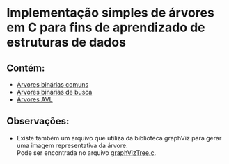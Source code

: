 # Implementação simples de árvores em C para fins de aprendizado de estruturas de dados

## Contém:
- [Árvores binárias comuns](https://github.com/oNicolasSB/CLangTrees/blob/main/binaryTree.c)
- [Árvores binárias de busca](https://github.com/oNicolasSB/CLangTrees/blob/main/binarySearchTree.c)
- [Árvores AVL](https://github.com/oNicolasSB/blob/main/CLangTrees/)

## Observações:
- Existe também um arquivo que utiliza da biblioteca graphViz para gerar uma imagem representativa da árvore.\
Pode ser encontrada no arquivo [graphVizTree.c](https://github.com/oNicolasSB/CLangTrees/blob/main/graphVizTree.c).